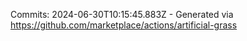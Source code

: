 Commits: 2024-06-30T10:15:45.883Z - Generated via https://github.com/marketplace/actions/artificial-grass
<br>
